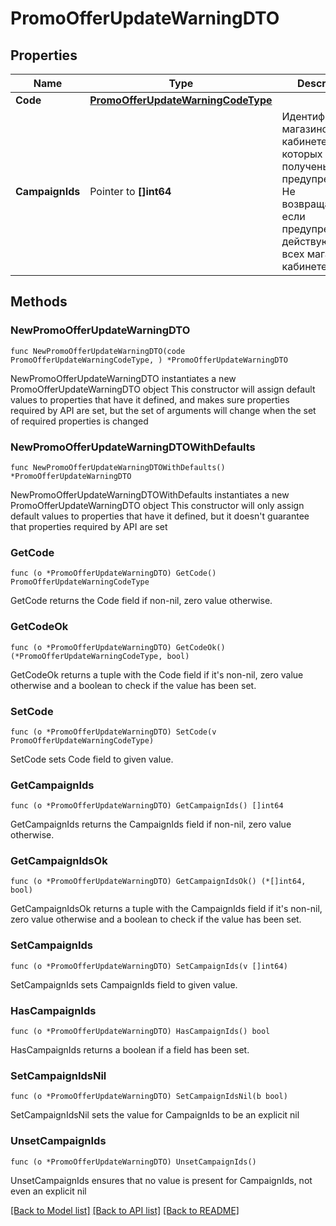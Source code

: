 # PromoOfferUpdateWarningDTO

## Properties

Name | Type | Description | Notes
------------ | ------------- | ------------- | -------------
**Code** | [**PromoOfferUpdateWarningCodeType**](PromoOfferUpdateWarningCodeType.md) |  | 
**CampaignIds** | Pointer to **[]int64** | Идентификаторы магазинов в кабинете, для которых получены предупреждения.  Не возвращается, если предупреждения действуют для всех магазинов в кабинете.  | [optional] 

## Methods

### NewPromoOfferUpdateWarningDTO

`func NewPromoOfferUpdateWarningDTO(code PromoOfferUpdateWarningCodeType, ) *PromoOfferUpdateWarningDTO`

NewPromoOfferUpdateWarningDTO instantiates a new PromoOfferUpdateWarningDTO object
This constructor will assign default values to properties that have it defined,
and makes sure properties required by API are set, but the set of arguments
will change when the set of required properties is changed

### NewPromoOfferUpdateWarningDTOWithDefaults

`func NewPromoOfferUpdateWarningDTOWithDefaults() *PromoOfferUpdateWarningDTO`

NewPromoOfferUpdateWarningDTOWithDefaults instantiates a new PromoOfferUpdateWarningDTO object
This constructor will only assign default values to properties that have it defined,
but it doesn't guarantee that properties required by API are set

### GetCode

`func (o *PromoOfferUpdateWarningDTO) GetCode() PromoOfferUpdateWarningCodeType`

GetCode returns the Code field if non-nil, zero value otherwise.

### GetCodeOk

`func (o *PromoOfferUpdateWarningDTO) GetCodeOk() (*PromoOfferUpdateWarningCodeType, bool)`

GetCodeOk returns a tuple with the Code field if it's non-nil, zero value otherwise
and a boolean to check if the value has been set.

### SetCode

`func (o *PromoOfferUpdateWarningDTO) SetCode(v PromoOfferUpdateWarningCodeType)`

SetCode sets Code field to given value.


### GetCampaignIds

`func (o *PromoOfferUpdateWarningDTO) GetCampaignIds() []int64`

GetCampaignIds returns the CampaignIds field if non-nil, zero value otherwise.

### GetCampaignIdsOk

`func (o *PromoOfferUpdateWarningDTO) GetCampaignIdsOk() (*[]int64, bool)`

GetCampaignIdsOk returns a tuple with the CampaignIds field if it's non-nil, zero value otherwise
and a boolean to check if the value has been set.

### SetCampaignIds

`func (o *PromoOfferUpdateWarningDTO) SetCampaignIds(v []int64)`

SetCampaignIds sets CampaignIds field to given value.

### HasCampaignIds

`func (o *PromoOfferUpdateWarningDTO) HasCampaignIds() bool`

HasCampaignIds returns a boolean if a field has been set.

### SetCampaignIdsNil

`func (o *PromoOfferUpdateWarningDTO) SetCampaignIdsNil(b bool)`

 SetCampaignIdsNil sets the value for CampaignIds to be an explicit nil

### UnsetCampaignIds
`func (o *PromoOfferUpdateWarningDTO) UnsetCampaignIds()`

UnsetCampaignIds ensures that no value is present for CampaignIds, not even an explicit nil

[[Back to Model list]](../README.md#documentation-for-models) [[Back to API list]](../README.md#documentation-for-api-endpoints) [[Back to README]](../README.md)


